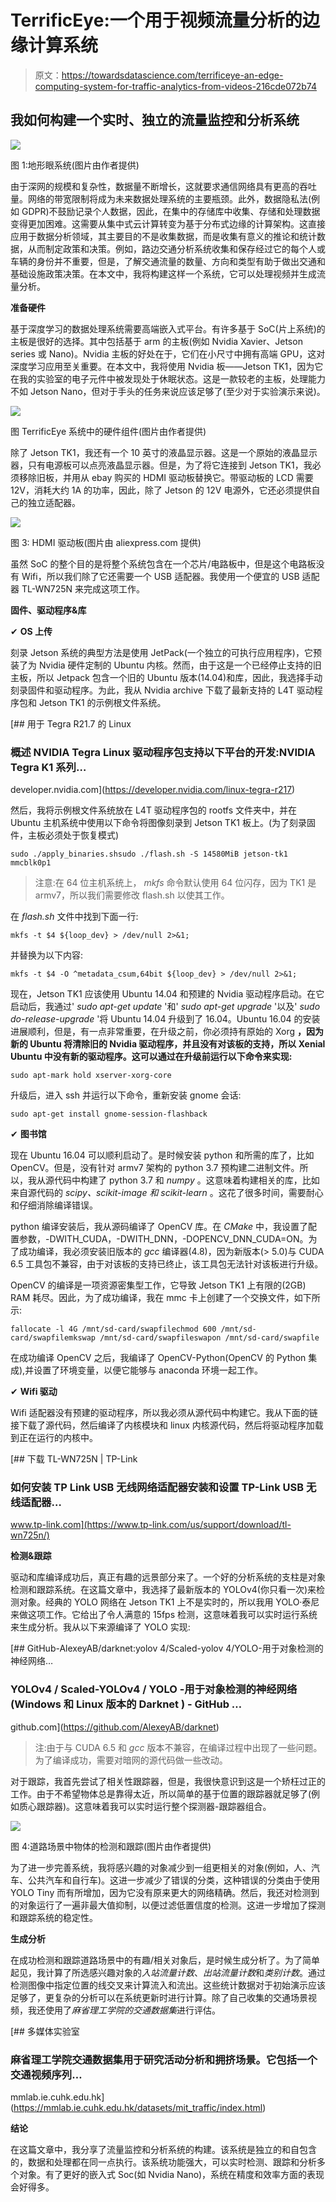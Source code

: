 # TerrificEye:一个用于视频流量分析的边缘计算系统

> 原文：<https://towardsdatascience.com/terrificeye-an-edge-computing-system-for-traffic-analytics-from-videos-216cde072b74>

## 我如何构建一个实时、独立的流量监控和分析系统

![](img/a2fc1bf515b55fa3594a420ad305bedf.png)

图 1:地形眼系统(图片由作者提供)

由于深网的规模和复杂性，数据量不断增长，这就要求通信网络具有更高的吞吐量。网络的带宽限制将成为未来数据处理系统的主要瓶颈。此外，数据隐私法(例如 GDPR)不鼓励记录个人数据，因此，在集中的存储库中收集、存储和处理数据变得更加困难。这需要从集中式云计算转变为基于分布式边缘的计算架构。这直接应用于数据分析领域，其主要目的不是收集数据，而是收集有意义的推论和统计数据，从而制定政策和决策。例如，路边交通分析系统收集和保存经过它的每个人或车辆的身份并不重要，但是，了解交通流量的数量、方向和类型有助于做出交通和基础设施政策决策。在本文中，我将构建这样一个系统，它可以处理视频并生成流量分析。

**准备硬件**

基于深度学习的数据处理系统需要高端嵌入式平台。有许多基于 SoC(片上系统)的主板是很好的选择。其中包括基于 arm 的主板(例如 Nvidia Xavier、Jetson series 或 Nano)。Nvidia 主板的好处在于，它们在小尺寸中拥有高端 GPU，这对深度学习应用至关重要。在本文中，我将使用 Nvidia 板——Jetson TK1，因为它在我的实验室的电子元件中被发现处于休眠状态。这是一款较老的主板，处理能力不如 Jetson Nano，但对于手头的任务来说应该足够了(至少对于实验演示来说)。

![](img/e15be1a4f54e0e5e5837b607f04df2b7.png)

图 TerrificEye 系统中的硬件组件(图片由作者提供)

除了 Jetson TK1，我还有一个 10 英寸的液晶显示器。这是一个原始的液晶显示器，只有电源板可以点亮液晶显示器。但是，为了将它连接到 Jetson TK1，我必须移除旧板，并用从 ebay 购买的 HDMI 驱动板替换它。带驱动板的 LCD 需要 12V，消耗大约 1A 的功率，因此，除了 Jetson 的 12V 电源外，它还必须提供自己的独立适配器。

![](img/485eab2113600e8e4f4bc17ac253bdc5.png)

图 3: HDMI 驱动板(图片由 aliexpress.com 提供)

虽然 SoC 的整个目的是将整个系统包含在一个芯片/电路板中，但是这个电路板没有 Wifi，所以我们除了它还需要一个 USB 适配器。我使用一个便宜的 USB 适配器 TL-WN725N 来完成这项工作。

**固件、驱动程序&库**

✔ **OS 上传**

刻录 Jetson 系统的典型方法是使用 JetPack(一个独立的可执行应用程序)，它预装了为 Nvidia 硬件定制的 Ubuntu 内核。然而，由于这是一个已经停止支持的旧主板，所以 Jetpack 包含一个旧的 Ubuntu 版本(14.04)和库，因此，我选择手动刻录固件和驱动程序。为此，我从 Nvidia archive 下载了最新支持的 L4T 驱动程序包和 Jetson TK1 的示例根文件系统。

 [## 用于 Tegra R21.7 的 Linux

### 概述 NVIDIA Tegra Linux 驱动程序包支持以下平台的开发:NVIDIA Tegra K1 系列…

developer.nvidia.com](https://developer.nvidia.com/linux-tegra-r217) 

然后，我将示例根文件系统放在 L4T 驱动程序包的 rootfs 文件夹中，并在 Ubuntu 主机系统中使用以下命令将图像刻录到 Jetson TK1 板上。(为了刻录固件，主板必须处于恢复模式)

```
sudo ./apply_binaries.shsudo ./flash.sh -S 14580MiB jetson-tk1 mmcblk0p1
```

> 注意:在 64 位主机系统上， *mkfs* 命令默认使用 64 位闪存，因为 TK1 是 armv7，所以我们需要修改 flash.sh 以使其工作。

在 *flash.sh* 文件中找到下面一行:

```
mkfs -t $4 ${loop_dev} > /dev/null 2>&1;
```

并替换为以下内容:

```
mkfs -t $4 -O ^metadata_csum,64bit ${loop_dev} > /dev/null 2>&1;
```

现在，Jetson TK1 应该使用 Ubuntu 14.04 和预建的 Nvidia 驱动程序启动。在它启动后，我通过' *sudo apt-get update* '和' *sudo apt-get upgrade* '以及' *sudo do-release-upgrade* '将 Ubuntu 14.04 升级到了 16.04。Ubuntu 16.04 的安装进展顺利，但是，有一点非常重要，在升级之前，你必须持有原始的 Xorg **，因为新的 Ubuntu 将清除旧的 Nvidia 驱动程序，并且没有对该板的支持，所以 Xenial Ubuntu 中没有新的驱动程序。这可以通过在升级前运行以下命令来实现:**

```
sudo apt-mark hold xserver-xorg-core
```

升级后，进入 ssh 并运行以下命令，重新安装 gnome 会话:

```
sudo apt-get install gnome-session-flashback
```

✔ **图书馆**

现在 Ubuntu 16.04 可以顺利启动了。是时候安装 python 和所需的库了，比如 OpenCV。但是，没有针对 armv7 架构的 python 3.7 预构建二进制文件。所以，我从源代码中构建了 python 3.7 和 *numpy* 。这意味着构建相关的库，比如来自源代码的 *scipy、scikit-image 和 scikit-learn* 。这花了很多时间，需要耐心和仔细消除编译错误。

python 编译安装后，我从源码编译了 OpenCV 库。在 *CMake* 中，我设置了配置参数，-DWITH_CUDA，-DWITH_DNN，-DOPENCV_DNN_CUDA=ON。为了成功编译，我必须安装旧版本的 *gcc* 编译器(4.8)，因为新版本(> 5.0)与 CUDA 6.5 工具包不兼容，由于对该板的支持已终止，该工具包无法针对该板进行升级。

OpenCV 的编译是一项资源密集型工作，它导致 Jetson TK1 上有限的(2GB) RAM 耗尽。因此，为了成功编译，我在 mmc 卡上创建了一个交换文件，如下所示:

```
fallocate -l 4G /mnt/sd-card/swapfilechmod 600 /mnt/sd-card/swapfilemkswap /mnt/sd-card/swapfileswapon /mnt/sd-card/swapfile
```

在成功编译 OpenCV 之后，我编译了 OpenCV-Python(OpenCV 的 Python 集成),并设置了环境变量，以便它能够与 anaconda 环境一起工作。

✔ **Wifi 驱动**

Wifi 适配器没有预建的驱动程序，所以我必须从源代码中构建它。我从下面的链接下载了源代码，然后编译了内核模块和 linux 内核源代码，然后将驱动程序加载到正在运行的内核中。

[](https://www.tp-link.com/us/support/download/tl-wn725n/) [## 下载 TL-WN725N | TP-Link

### 如何安装 TP Link USB 无线网络适配器安装和设置 TP-Link USB 无线适配器…

www.tp-link.com](https://www.tp-link.com/us/support/download/tl-wn725n/) 

**检测&跟踪**

驱动和库编译成功后，真正有趣的远景部分来了。一个好的分析系统的支柱是对象检测和跟踪系统。在这篇文章中，我选择了最新版本的 YOLOv4(你只看一次)来检测对象。经典的 YOLO 网络在 Jetson TK1 上不是实时的，所以我用 YOLO·泰尼来做这项工作。它给出了令人满意的 15fps 检测，这意味着我可以实时运行系统来生成分析。我从以下来源编译了 YOLO 实现:

[](https://github.com/AlexeyAB/darknet) [## GitHub-AlexeyAB/darknet:yolov 4/Scaled-yolov 4/YOLO-用于对象检测的神经网络…

### YOLOv4 / Scaled-YOLOv4 / YOLO -用于对象检测的神经网络(Windows 和 Linux 版本的 Darknet ) - GitHub …

github.com](https://github.com/AlexeyAB/darknet) 

> 注:由于与 CUDA 6.5 和 *gcc* 版本不兼容，在编译过程中出现了一些问题。为了编译成功，需要对暗网的源代码做一些改动。

对于跟踪，我首先尝试了相关性跟踪器，但是，我很快意识到这是一个矫枉过正的工作。由于不希望物体总是靠得太近，所以简单的基于位置的跟踪器就足够了(例如质心跟踪器)。这意味着我可以实时运行整个探测器-跟踪器组合。

![](img/11bb50524dc3e88fc3efc487b928e649.png)

图 4:道路场景中物体的检测和跟踪(图片由作者提供)

为了进一步完善系统，我将感兴趣的对象减少到一组更相关的对象(例如，人、汽车、公共汽车和自行车)。这进一步减少了错误的分类，这种错误的分类由于使用 YOLO Tiny 而有所增加，因为它没有原来更大的网络精确。然后，我还对检测到的对象运行了一遍非最大值抑制，以便过滤低置信度的检测。这进一步增加了探测和跟踪系统的稳定性。

**生成分析**

在成功检测和跟踪道路场景中的有趣/相关对象后，是时候生成分析了。为了简单起见，我计算了所选感兴趣对象的*入站流量计数*、*出站流量计数*和*类别计数*。通过检测图像中指定位置的线交叉来计算流入和流出。这些统计数据对于初始演示应该足够了，更复杂的分析可以在系统更新时进行计算。除了自己收集的交通场景视频，我还使用了*麻省理工学院的交通数据集*进行评估。

[](https://mmlab.ie.cuhk.edu.hk/datasets/mit_traffic/index.html) [## 多媒体实验室

### 麻省理工学院交通数据集用于研究活动分析和拥挤场景。它包括一个交通视频序列…

mmlab.ie.cuhk.edu.hk](https://mmlab.ie.cuhk.edu.hk/datasets/mit_traffic/index.html) 

**结论**

在这篇文章中，我分享了流量监控和分析系统的构建。该系统是独立的和自包含的，数据和处理都在同一点执行。该系统功能强大，可以实时检测、跟踪和分析多个对象。有了更好的嵌入式 Soc(如 Nvidia Nano)，系统在精度和效率方面的表现会好得多。